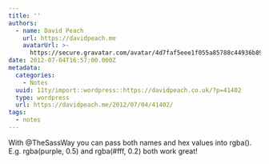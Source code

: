 ```yaml
---
title: ''
authors:
  - name: David Peach
    url: https://davidpeach.me
    avatarUrl: >-
      https://secure.gravatar.com/avatar/4d7faf5eee1f055a85788c44936b8995eaab6dfb004e7854ec747ccb272e91ee?s=96&d=mm&r=g
date: 2012-07-04T16:57:00.000Z
metadata:
  categories:
    - Notes
  uuid: 11ty/import::wordpress::https://davidpeach.co.uk/?p=41402
  type: wordpress
  url: https://davidpeach.me/2012/07/04/41402/
tags:
  - notes
---
```

With @TheSassWay you can pass both names and hex values into rgba(). E.g. rgba(purple, 0.5) and rgba(#fff, 0.2) both work great!